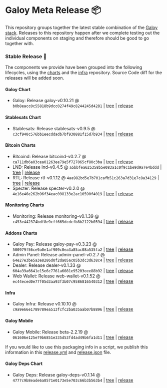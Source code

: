 # Galoy Meta Release 📦

This repository groups together the latest stable combination of the [Galoy stack](https://github.com/GaloyMoney/awesome-galoy#tech-components). 
Releases to this repository happen after we complete testing out the individual components on staging and therefore should be good to go together with.

### Stable Release 🎉

The components we provide have been grouped into the following lifecycles, using the [charts](https://github.com/GaloyMoney/charts) and the [infra](https://github.com/GaloyMoney/galoy-infra) repository. 
Source Code diff for the releases will be added soon.

#### Galoy Chart
- Galoy: Release galoy-v0.10.21 @ `b0b8eacc0c55818b9dcc0274f49c8244245d4281` | [tree](https://github.com/GaloyMoney/charts/tree/b0b8eacc0c55818b9dcc0274f49c8244245d4281/charts/galoy) | [release](https://github.com/GaloyMoney/charts/releases/tag/galoy-v0.10.21)

#### Stablesats Chart
- Stablesats: Release stablesats-v0.9.5 @ `c3cf940c576bb1eecddadb7bf930881f15d7b934` | [tree](https://github.com/GaloyMoney/charts/tree/c3cf940c576bb1eecddadb7bf930881f15d7b934/charts/stablesats) | [release](https://github.com/GaloyMoney/charts/releases/tag/stablesats-v0.9.5)

#### Bitcoin Charts
- Bitcoind: Release bitcoind-v0.2.7 @ `ca711db6a03cea01263ee79e5f727065cf80c3ba` | [tree](https://github.com/GaloyMoney/charts/tree/ca711db6a03cea01263ee79e5f727065cf80c3ba/charts/bitcoind) | [release](https://github.com/GaloyMoney/charts/releases/tag/bitcoind-v0.2.7)
- LND: Release lnd-v0.4.5 @ `a5bbfea625358b5e083a1c0f9c1be9d9a7e4bddd` | [tree](https://github.com/GaloyMoney/charts/tree/a5bbfea625358b5e083a1c0f9c1be9d9a7e4bddd/charts/lnd) | [release](https://github.com/GaloyMoney/charts/releases/tag/lnd-v0.4.5)
- RTL: Release rtl-v0.1.12 @ `4aa982bd5e7b701cafb51c263a7d31e7c8a34129` | [tree](https://github.com/GaloyMoney/charts/tree/4aa982bd5e7b701cafb51c263a7d31e7c8a34129/charts/rtl) | [release](https://github.com/GaloyMoney/charts/releases/tag/rtl-v0.1.12)
- Specter: Release specter-v0.2.0 @ `4e16e46e262b96f34eac098133e2ac10590f4019` | [tree](https://github.com/GaloyMoney/charts/tree/4e16e46e262b96f34eac098133e2ac10590f4019/charts/specter) | [release](https://github.com/GaloyMoney/charts/releases/tag/specter-v0.2.0)

#### Monitoring Charts
- Monitoring: Release monitoring-v0.1.39 @ `c453e442374bdf8e9cff665dcdcfb8b2122b0594` | [tree](https://github.com/GaloyMoney/charts/tree/c453e442374bdf8e9cff665dcdcfb8b2122b0594/charts/monitoring) | [release](https://github.com/GaloyMoney/charts/releases/tag/monitoring-v0.1.39)

#### Addons Charts
- Galoy Pay: Release galoy-pay-v0.3.23 @ `500979f56ce9a0e1af909c0ea3a85ac08a535fa2` | [tree](https://github.com/GaloyMoney/charts/tree/500979f56ce9a0e1af909c0ea3a85ac08a535fa2/charts/galoy-pay) | [release](https://github.com/GaloyMoney/charts/releases/tag/galoy-pay-v0.3.23)
- Admin Panel: Release admin-panel-v0.2.7 @ `64e27e3be5a3e8286d0f2da05ac05b3dc3d638c4` | [tree](https://github.com/GaloyMoney/charts/tree/64e27e3be5a3e8286d0f2da05ac05b3dc3d638c4/charts/admin-panel) | [release](https://github.com/GaloyMoney/charts/releases/tag/admin-panel-v0.2.7)
- Dealer: Release dealer-v0.1.33 @ `604a39a6641e15e6c7761a6081e95203eee88b92` | [tree](https://github.com/GaloyMoney/charts/tree/604a39a6641e15e6c7761a6081e95203eee88b92/charts/dealer) | [release](https://github.com/GaloyMoney/charts/releases/tag/dealer-v0.1.33)
- Web Wallet: Release web-wallet-v0.1.52 @ `ec44eced0e77f05d3aa93f3b07c9586816540312` | [tree](https://github.com/GaloyMoney/charts/tree/ec44eced0e77f05d3aa93f3b07c9586816540312/charts/web-wallet) | [release](https://github.com/GaloyMoney/charts/releases/tag/web-wallet-v0.1.52)

#### Infra

- Galoy Infra: Release v0.10.10 @ `c9a9e66e1789789ea513fcfc2ba035aab07b8896` | [tree](https://github.com/GaloyMoney/galoy-infra/tree/c9a9e66e1789789ea513fcfc2ba035aab07b8896) | [release](https://github.com/GaloyMoney/galoy-infra/releases/tag/v0.10.10)

#### Galoy Mobile

- Galoy Mobile: Release beta-2.2.19 @ `061606e125e79b6851e335d53fd4ad49b6fa1d11` | [tree](https://github.com/GaloyMoney/galoy-mobile/tree/061606e125e79b6851e335d53fd4ad49b6fa1d11) | [release](https://github.com/GaloyMoney/galoy-mobile/releases/tag/beta-2.2.19)

If you would like to use this packaging info in a script, we publish this information in this [release.yml](./release.yml) and [release.json](./release.json) file.

#### Galoy Deps Chart
- Galoy Deps: Release galoy-deps-v0.1.14 @ `4777c9b8eade6a8571e0173e5e703c66b3b563b4` | [tree](https://github.com/GaloyMoney/charts/tree/4777c9b8eade6a8571e0173e5e703c66b3b563b4/charts/galoy-deps) | [release](https://github.com/GaloyMoney/charts/releases/tag/galoy-deps-v0.1.14)

